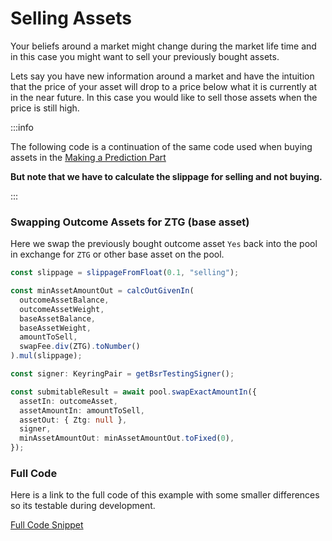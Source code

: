 # Selling Assets

Your beliefs around a market might change during the market life time and in
this case you might want to sell your previously bought assets.

Lets say you have new information around a market and have the intuition that
the price of your asset will drop to a price below what it is currently at in
the near future. In this case you would like to sell those assets when the price
is still high.

:::info

The following code is a continuation of the same code used when buying assets in
the [Making a Prediction Part](/docs/build/sdk/v2/making-a-prediction)

**But note that we have to calculate the slippage for selling and not buying.**

:::

### Swapping Outcome Assets for ZTG (base asset)

Here we swap the previously bought outcome asset `Yes` back into the pool in
exchange for `ZTG` or other base asset on the pool.

```ts
const slippage = slippageFromFloat(0.1, "selling");

const minAssetAmountOut = calcOutGivenIn(
  outcomeAssetBalance,
  outcomeAssetWeight,
  baseAssetBalance,
  baseAssetWeight,
  amountToSell,
  swapFee.div(ZTG).toNumber()
).mul(slippage);

const signer: KeyringPair = getBsrTestingSigner();

const submitableResult = await pool.swapExactAmountIn({
  assetIn: outcomeAsset,
  assetAmountIn: amountToSell,
  assetOut: { Ztg: null },
  signer,
  minAssetAmountOut: minAssetAmountOut.toFixed(0),
});
```

### Full Code

Here is a link to the full code of this example with some smaller differences so
its testable during development.

[Full Code Snippet](https://github.com/zeitgeistpm/sdk-next/blob/main/playground/examples/src/assets/sell-assets.ts)
